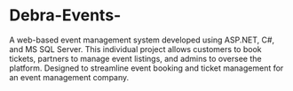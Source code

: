 # Debra-Events-
A web-based event management system developed using ASP.NET, C#, and MS SQL Server. This individual project allows customers to book tickets, partners to manage event listings, and admins to oversee the platform. Designed to streamline event booking and ticket management for an event management company.
